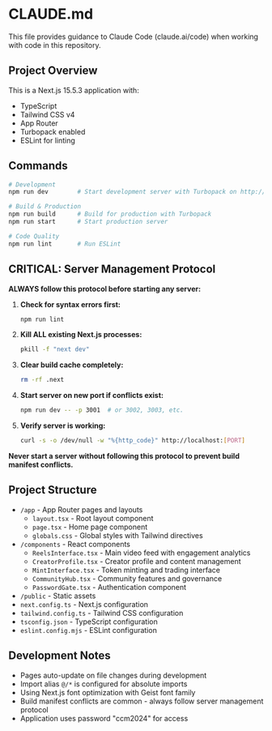 # CLAUDE.md

This file provides guidance to Claude Code (claude.ai/code) when working with code in this repository.

## Project Overview

This is a Next.js 15.5.3 application with:
- TypeScript
- Tailwind CSS v4
- App Router
- Turbopack enabled
- ESLint for linting

## Commands

```bash
# Development
npm run dev        # Start development server with Turbopack on http://localhost:3000

# Build & Production
npm run build      # Build for production with Turbopack
npm run start      # Start production server

# Code Quality
npm run lint       # Run ESLint
```

## CRITICAL: Server Management Protocol

**ALWAYS follow this protocol before starting any server:**

1. **Check for syntax errors first:**
   ```bash
   npm run lint
   ```

2. **Kill ALL existing Next.js processes:**
   ```bash
   pkill -f "next dev"
   ```

3. **Clear build cache completely:**
   ```bash
   rm -rf .next
   ```

4. **Start server on new port if conflicts exist:**
   ```bash
   npm run dev -- -p 3001  # or 3002, 3003, etc.
   ```

5. **Verify server is working:**
   ```bash
   curl -s -o /dev/null -w "%{http_code}" http://localhost:[PORT]
   ```

**Never start a server without following this protocol to prevent build manifest conflicts.**

## Project Structure

- `/app` - App Router pages and layouts
  - `layout.tsx` - Root layout component
  - `page.tsx` - Home page component
  - `globals.css` - Global styles with Tailwind directives
- `/components` - React components
  - `ReelsInterface.tsx` - Main video feed with engagement analytics
  - `CreatorProfile.tsx` - Creator profile and content management
  - `MintInterface.tsx` - Token minting and trading interface
  - `CommunityHub.tsx` - Community features and governance
  - `PasswordGate.tsx` - Authentication component
- `/public` - Static assets
- `next.config.ts` - Next.js configuration
- `tailwind.config.ts` - Tailwind CSS configuration
- `tsconfig.json` - TypeScript configuration
- `eslint.config.mjs` - ESLint configuration

## Development Notes

- Pages auto-update on file changes during development
- Import alias `@/*` is configured for absolute imports
- Using Next.js font optimization with Geist font family
- Build manifest conflicts are common - always follow server management protocol
- Application uses password "ccm2024" for access